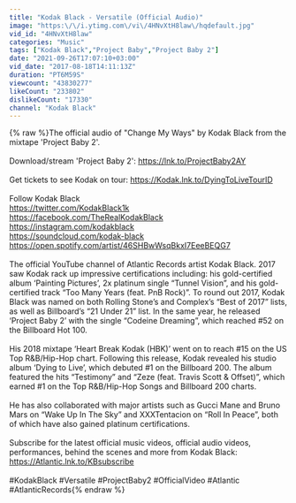 ```yaml
---
title: "Kodak Black - Versatile (Official Audio)"
image: "https:\/\/i.ytimg.com\/vi\/4HNvXtH8law\/hqdefault.jpg"
vid_id: "4HNvXtH8law"
categories: "Music"
tags: ["Kodak Black","Project Baby","Project Baby 2"]
date: "2021-09-26T17:07:10+03:00"
vid_date: "2017-08-18T14:11:13Z"
duration: "PT6M59S"
viewcount: "43830277"
likeCount: "233802"
dislikeCount: "17330"
channel: "Kodak Black"
---
```

{% raw %}The official audio of &quot;Change My Ways&quot; by Kodak Black from the mixtape 'Project Baby 2'. <br /><br />Download/stream 'Project Baby 2': <a rel="nofollow" target="blank" href="https://lnk.to/ProjectBaby2AY">https://lnk.to/ProjectBaby2AY</a><br /> <br />Get tickets to see Kodak on tour: <a rel="nofollow" target="blank" href="https://Kodak.lnk.to/DyingToLiveTourID">https://Kodak.lnk.to/DyingToLiveTourID</a><br /><br />Follow Kodak Black<br /><a rel="nofollow" target="blank" href="https://twitter.com/KodakBlack1k">https://twitter.com/KodakBlack1k</a><br /><a rel="nofollow" target="blank" href="https://facebook.com/TheRealKodakBlack">https://facebook.com/TheRealKodakBlack</a><br /><a rel="nofollow" target="blank" href="https://instagram.com/kodakblack">https://instagram.com/kodakblack</a><br /><a rel="nofollow" target="blank" href="https://soundcloud.com/kodak-black">https://soundcloud.com/kodak-black</a><br /><a rel="nofollow" target="blank" href="https://open.spotify.com/artist/46SHBwWsqBkxI7EeeBEQG7">https://open.spotify.com/artist/46SHBwWsqBkxI7EeeBEQG7</a><br /><br />The official YouTube channel of Atlantic Records artist Kodak Black. 2017 saw Kodak rack up impressive certifications including: his gold-certified album ‘Painting Pictures’, 2x platinum single “Tunnel Vision”, and his gold-certified track “Too Many Years (feat. PnB Rock)”. To round out 2017, Kodak Black was named on both Rolling Stone’s and Complex’s “Best of 2017” lists, as well as Billboard’s “21 Under 21” list. In the same year, he released ‘Project Baby 2’ with the single “Codeine Dreaming”, which reached #52 on the Billboard Hot 100. <br /><br />His 2018 mixtape ‘Heart Break Kodak (HBK)’ went on to reach #15 on the US Top R&amp;B/Hip-Hop chart. Following this release, Kodak revealed his studio album ‘Dying to Live’, which debuted #1 on the Billboard 200. The album featured the hits “Testimony” and “Zeze (feat. Travis Scott &amp; Offset)”, which earned #1 on the Top R&amp;B/Hip-Hop Songs and Billboard 200 charts.<br /><br />He has also collaborated with major artists such as Gucci Mane and Bruno Mars on “Wake Up In The Sky” and XXXTentacion on “Roll In Peace”, both of which have also gained platinum certifications.<br /><br />Subscribe for the latest official music videos, official audio videos, performances, behind the scenes and more from Kodak Black: <a rel="nofollow" target="blank" href="https://Atlantic.lnk.to/KBsubscribe">https://Atlantic.lnk.to/KBsubscribe</a><br /><br />#KodakBlack #Versatile #ProjectBaby2 #OfficialVideo #Atlantic #AtlanticRecords{% endraw %}
